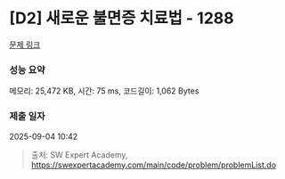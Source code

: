 # [D2] 새로운 불면증 치료법 - 1288 

[문제 링크](https://swexpertacademy.com/main/code/problem/problemDetail.do?contestProbId=AV18_yw6I9MCFAZN) 

### 성능 요약

메모리: 25,472 KB, 시간: 75 ms, 코드길이: 1,062 Bytes

### 제출 일자

2025-09-04 10:42



> 출처: SW Expert Academy, https://swexpertacademy.com/main/code/problem/problemList.do